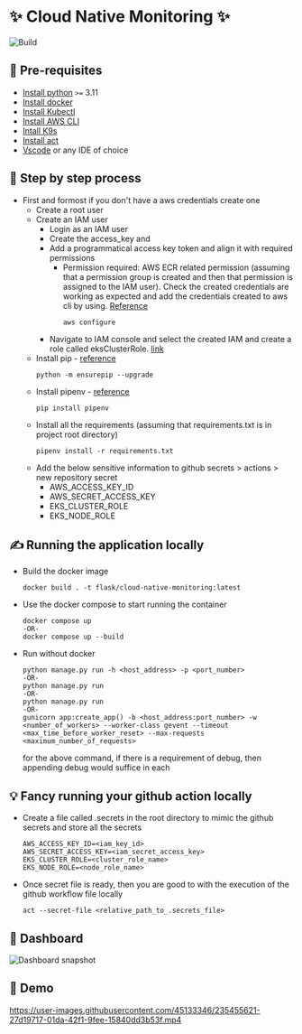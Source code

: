 # :sparkles: Cloud Native Monitoring :sparkles:
![Build](https://github.com/suneel944/cloud-native-monitoring/actions/workflows/eks_deploy.yml/badge.svg)

## :ledger: Pre-requisites
- [Install python](https://www.python.org/downloads/) ```>=``` 3.11 
- [Install docker](https://www.docker.com/products/docker-desktop/)
- [Install Kubectl](https://kubernetes.io/docs/tasks/tools/)
- [Install AWS CLI](https://docs.aws.amazon.com/cli/latest/userguide/getting-started-install.html)
- [Intall K9s](https://k9scli.io/topics/install/)
- [Install act](https://github.com/nektos/act)
- [Vscode](https://code.visualstudio.com/) or any IDE of choice

## :blue_book: Step by step process
  - First and formost if you don't have a aws credentials create one
    - Create a root user
    - Create an IAM user
        - Login as an IAM user
        - Create the access_key and 
        - Add a programmatical access key token and align it with required permissions
            - Permission required: AWS ECR related permission (assuming that a permission group is created and then that permission is assigned to the IAM user). Check the created credentials are working as expected and add the credentials created to aws cli by using. [Reference](https://docs.aws.amazon.com/cli/latest/reference/configure/index.html)
                ```
                aws configure
                ```
        - Navigate to IAM console and select the created IAM and create a role called eksClusterRole. [link](https://docs.aws.amazon.com/eks/latest/userguide/service_IAM_role.html)
    - Install pip - [reference](https://pip.pypa.io/en/stable/installation/)
        ```
        python -m ensurepip --upgrade
        ```
    - Install pipenv - [reference](https://pypi.org/project/pipenv/)
        ```
        pip install pipenv
        ```
    - Install all the requirements (assuming that requirements.txt is in project root directory)
        ```
        pipenv install -r requirements.txt
        ```
    - Add the below sensitive information to github secrets > actions > new repository secret
      - AWS_ACCESS_KEY_ID
      - AWS_SECRET_ACCESS_KEY
      - EKS_CLUSTER_ROLE
      - EKS_NODE_ROLE   

## :writing_hand: Running the application locally
 - Build the docker image
    ```
    docker build . -t flask/cloud-native-monitoring:latest
    ```
 - Use the docker compose to start running the container
    ```
    docker compose up
    -OR-
    docker compose up --build
    ```
 - Run without docker
    ```
    python manage.py run -h <host_address> -p <port_number>
    -OR-
    python manage.py run
    -OR-
    python manage.py run
    -OR- 
    gunicorn app:create_app() -b <host_address:port_number> -w <number_of_workers> --worker-class gevent --timeout <max_time_before_worker_reset> --max-requests <maximum_number_of_requests>
    ```
    for the above command, if there is a requirement of debug, then appending debug would suffice in each

## :bulb: Fancy running your github action locally
 - Create a file called .secrets in the root directory to mimic the github secrets and store all the secrets
    ```
    AWS_ACCESS_KEY_ID=<iam_key_id>
    AWS_SECRET_ACCESS_KEY=<iam_secret_access_key>
    EKS_CLUSTER_ROLE=<cluster_role_name>
    EKS_NODE_ROLE=<node_role_name>
    ```
 - Once secret file is ready, then you are good to with the execution of the github workflow file locally
   ```
   act --secret-file <relative_path_to_.secrets_file>
   ```
## :camera_flash: Dashboard
![Dashboard snapshot](https://user-images.githubusercontent.com/45133346/235008179-2ab0f442-311b-447d-a6bf-678fbd7a09e7.png)
## :vhs: Demo
https://user-images.githubusercontent.com/45133346/235455621-27d19717-01da-42f1-9fee-15840dd3b53f.mp4
